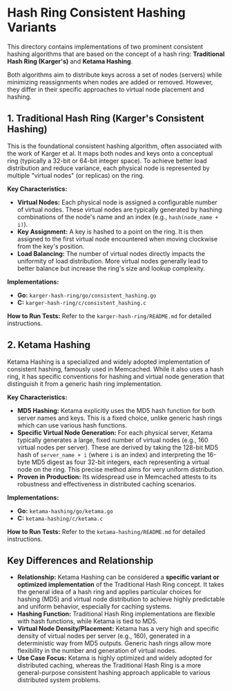 # Hash Ring Consistent Hashing Variants

This directory contains implementations of two prominent consistent hashing algorithms that are based on the concept of a hash ring: **Traditional Hash Ring (Karger's)** and **Ketama Hashing**.

Both algorithms aim to distribute keys across a set of nodes (servers) while minimizing reassignments when nodes are added or removed. However, they differ in their specific approaches to virtual node placement and hashing.

## 1. Traditional Hash Ring (Karger's Consistent Hashing)

This is the foundational consistent hashing algorithm, often associated with the work of Karger et al. It maps both nodes and keys onto a conceptual ring (typically a 32-bit or 64-bit integer space). To achieve better load distribution and reduce variance, each physical node is represented by multiple "virtual nodes" (or replicas) on the ring.

**Key Characteristics:**
*   **Virtual Nodes:** Each physical node is assigned a configurable number of virtual nodes. These virtual nodes are typically generated by hashing combinations of the node's name and an index (e.g., `hash(node_name + i)`).
*   **Key Assignment:** A key is hashed to a point on the ring. It is then assigned to the first virtual node encountered when moving clockwise from the key's position.
*   **Load Balancing:** The number of virtual nodes directly impacts the uniformity of load distribution. More virtual nodes generally lead to better balance but increase the ring's size and lookup complexity.

**Implementations:**
*   **Go:** `karger-hash-ring/go/consistent_hashing.go`
*   **C:** `karger-hash-ring/c/consistent_hashing.c`

**How to Run Tests:** Refer to the `karger-hash-ring/README.md` for detailed instructions.

## 2. Ketama Hashing

Ketama Hashing is a specialized and widely adopted implementation of consistent hashing, famously used in Memcached. While it also uses a hash ring, it has specific conventions for hashing and virtual node generation that distinguish it from a generic hash ring implementation.

**Key Characteristics:**
*   **MD5 Hashing:** Ketama explicitly uses the MD5 hash function for both server names and keys. This is a fixed choice, unlike generic hash rings which can use various hash functions.
*   **Specific Virtual Node Generation:** For each physical server, Ketama typically generates a large, fixed number of virtual nodes (e.g., 160 virtual nodes per server). These are derived by taking the 128-bit MD5 hash of `server_name + i` (where `i` is an index) and interpreting the 16-byte MD5 digest as four 32-bit integers, each representing a virtual node on the ring. This precise method aims for very uniform distribution.
*   **Proven in Production:** Its widespread use in Memcached attests to its robustness and effectiveness in distributed caching scenarios.

**Implementations:**
*   **Go:** `ketama-hashing/go/ketama.go`
*   **C:** `ketama-hashing/c/ketama.c`

**How to Run Tests:** Refer to the `ketama-hashing/README.md` for detailed instructions.

## Key Differences and Relationship

*   **Relationship:** Ketama Hashing can be considered a **specific variant or optimized implementation** of the Traditional Hash Ring concept. It takes the general idea of a hash ring and applies particular choices for hashing (MD5) and virtual node distribution to achieve highly predictable and uniform behavior, especially for caching systems.
*   **Hashing Function:** Traditional Hash Ring implementations are flexible with hash functions, while Ketama is tied to MD5.
*   **Virtual Node Density/Placement:** Ketama has a very high and specific density of virtual nodes per server (e.g., 160), generated in a deterministic way from MD5 outputs. Generic hash rings allow more flexibility in the number and generation of virtual nodes.
*   **Use Case Focus:** Ketama is highly optimized and widely adopted for distributed caching, whereas the Traditional Hash Ring is a more general-purpose consistent hashing approach applicable to various distributed system problems.
